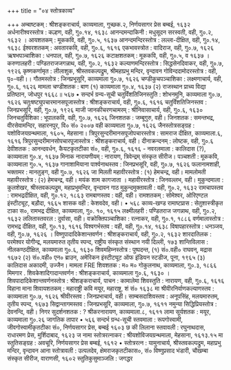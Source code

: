 +++
title = "०४ स्तोत्रकाव्य"

+++
अम्बाष्टकम् : श्रीशङ्कराचार्य, काव्यमाला, गुच्छक.२, निर्णयसागर प्रेस बम्बई, १६३२ अर्धनारीश्वरस्तोत्र : कल्हण, वही, गु०.१४, १६३८ आनन्दमन्दाकिनी : मधुसूदन सरस्वती, वही, गु०.२, १६३२ । आयशतकम् : मूककवि, वही, गु०.५, १६३७ आनन्दमन्दिरस्तोत्र : लल्ला-दीक्षित, वही, गु०.१४, १६३८ ईश्वरशतकम् : अवतारकवि, वही, गु०.६, १६१६ एकभावस्त्रोत : वादिराज, वही, गु०.७, १६२६ ऋषभपञ्चाशिका : धनपाल, वही, गु०.७, १६२६ कटाक्षशतकम् : मूककवि, वही, गु०.५, व १६३७ । करुणालहरी : पण्डितराजजगन्नाथ, वही, गु०.२, १६३२ कल्याणमन्दिरस्तोत्र : सिद्धसेनदिवाकर, वही, गु०.७, १९२६ कृष्णकर्णामृत : लीलाशुक, श्रीस्तवकल्पद्रुम, श्रीमहाप्रभु मन्दिर, वृन्दावन गोविन्ददामोदरस्तोत्र : वही, पृ०-वही।। गौतमस्तोत्र : जिनप्रभूसूरि, काव्यमाला गु०.७, १६२६ चण्डीकुचपञ्चाशिका : लक्ष्मणाचार्य, वही, गु०.६, १६२६ मामला चण्डीशतक : बाण (१) काव्यमाला गु०.४, १६३७ (२) राजस्थान प्राच्य विद्या प्रतिष्ठान, जोधपुर १६६८॥
५६७
•
सन्दर्भ ग्रन्य-सूची चतुर्विंशतिजिनस्तुति : शोभनमुनि, काव्यमाला गु०.७, १६२६ चतुःषष्ट्युपचारमानसपूजास्तोत्र : श्रीशङ्कराचार्य, वही, गु०.६, १६१६ चतुर्विंशतिजिनस्तव : जिनप्रभसूरि, वही, गु०.७, १९२६
माजी जानकीचरणचामरम् : श्रीनिवासाचार्य, वही, गु०.६, १६३० जिनचतुर्विशिका : भूपालकवि, वही, गु०.७, १६२६ जिनशतक : जम्बूगुरु, वही। जिनशतक : समन्तभद्र, वीरसेवामन्दिर, सहारनपुर, वि० सं० २००७ वही काव्यमाला गु०.७, १६२६ जैनस्तोत्रसङ्ग्रह : यशोविजयग्रन्थमाला, १६०५, मेहसाना। त्रिपुरसुन्दरीमानसपूजोपचारस्तोत्र : सामराज दीक्षित, काव्यमाला.६, १६१६ त्रिपुरसुन्दरीमानसोपचारपूजास्तोत्र : श्रीशङ्कराचार्य, वही।
दीनाक्रन्दनम् : लोष्टक, वही, गु०.६ देवीशतक : आनन्दवर्धन, कैयटकृतटीका सं०, वही, गु०.६, १६१६ - नवरलमाला : कालिदास (?), काव्यमाला गु०.४, १६३७ मिनाक नारायणीयम् : नारायण, त्रिवेन्द्रम् संस्कृत सीरीज। पञ्चशती : मूककवि, काव्यमाला गु०.५, १६३७ गानाशामियाना पार्श्वनाथस्तव : जिनप्रभसूरि, वही, गु०.७, १६२६ फलानामशाही, भक्तामर : मानतुङ्ग, वही गु०.७, १६२६ जा मिलती महावीरस्तोत्र : (१) हेमचन्द्र, वही। मामलोमती महावीरस्तोत्र : (२) हेमचन्द्र, वही। मयंक शाम कागजाता । महावीरस्तोत्र : जिनवल्लभ, वही। मुकुन्दमाला : कुलशेखर, श्रीस्तवकल्पद्रुम, महाप्रभुमन्दिर, वृन्दावन गाठ मुकुन्दमुक्तावली : वही, गु०.२, १६३२ रामचापस्तव : रामभद्रदीक्षित, वही, गु०.१२, १८६३ रामबाणस्तव : वही, वही। रामशतकम् : सोमेश्वर, ओरिएण्टल इंस्टीट्यूट, बड़ौदा, १६६५ शासक वही : केशवदेव, वही।
•
५६८
काव्य-खण्ड
रामाष्टप्रास : सेतुशास्त्रीकृत टाका स०, रामभद्र दीक्षित, काव्यमाला, गु०. १०, १६१५ लक्ष्मीलहरी : पण्डितराज जगन्नाथ, वही, गु०.२, १६३२ ललितास्तवरल : दुर्वासा, वही। वक्रोक्तिपञ्चाशिका : रत्नाकर, वही, गु०.१, १८८६ वर्णमालास्तोत्र : रामभद्र दीक्षित, वही, गु०.१३, १६१६ विश्वगर्भस्तव : वही, वही, गु०.१४, १६३८ विषापहारस्तोत्र : धनञ्जय, वही, गु०.७, १६२६ । विष्णुपादादिकेशान्तवर्णन : श्रीशङ्कराचार्य, वही, गु०.२, १६३२
शारदातिलक : परमेश्वर योगीन्द्र, मलयमारुत तृतीय स्पन्द, राष्ट्रीय संस्कृत संस्थान नयी दिल्ली, १७३ शान्तिविलास : नीलकण्ठदीक्षित, काव्यमाला गु०.६, १६३० शिवमहिम्नस्तोत्र : पुष्पदन्त, (१) सं०.वही० राघवन्, मद्रास १६७२ (२) सं०.वही० एन० ब्राउन, अमेरिकन इंस्टीट्यूट ऑफ इंडियन स्टडीज, पूना, १९६५ (३) कालिदास अकादमी, उज्जैन। मामला
FRE शिवशतक : म० म० गोकुलनाथ, काव्यमाला, गु०.३, १८६६ मिमगार . शिवकेशादिगादान्तवर्णन : श्रीशङ्कराचार्य, काव्यमाला गु०.६, १६३० । शिवपादादिकेशान्तवर्णनस्तोत्र : श्रीशङ्कराचार्य, पाचन : कामालेमा शिवस्तुति : नारायण, वही, गु०.६, १६१६ विहाना माना शिवायशतकम् : महाराष्ट्री कवि मयूर, महाराष्ट्र, शं सं० १६३८ मा श्रीवीरनिर्वाणकल्याणस्तव : काव्यमाला गु०.७, १६२६ श्रीवीरस्तव : जिनप्रभाचार्य, वही। साम्बसदाशिवस्तव : अनूपसिंह, मलयमारुतम्, तृतीय स्पन्द, १६७३ सिद्वान्तागमस्तव : जिनप्रभसूरि, काव्यमाला, गु०.७, १६११ नमुन्या सिद्धिप्रियस्तोत्र : देवनन्दि, वही। निगर सुदर्शनशतक : ? श्रीकरनारायण, काव्यमाला.८, १६११ लामा सूर्यशतक : मयूर, काव्यमाला गु०.२६ जागतिक तापार
•
५६६
सन्दर्भ ग्रन्ध-सूची स्तवमाला : रूपगोस्वामी, जीवगोस्वामीकृतटीका सं०, निर्णयसागर प्रेस, बम्बई १६०३ छ की लिलाना स्तवावली : रघुनाथदास, राधारमण प्रेस, मुर्शिदाबाद, १६२३ ज नामा स्तोत्ररत्नाकर : श्रीयशोविजयग्रन्थमाला, मेहसाना, १६१३.१५ मा
स्तुतिसङ्ग्रह : अवचूरि, निर्णयसागर प्रेस बम्बई, १६१२
• स्तोत्ररत्न : यामुनाचार्य, श्रीस्तवकल्पद्रुम, महाप्रभु मन्दिर, वृन्दावन आना
स्तोत्रावली : उत्पलदेव, क्षेमराजकृतटीकास०, सं० विष्णुप्रसाद भंडारी, चौखम्बा संस्कृत सीरीज, वाराणसी, १६०२ स्तुतिकुसुमाञ्जलि : जगद्धर